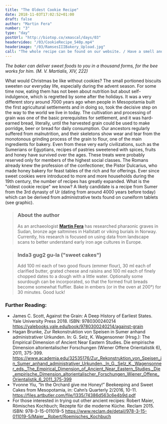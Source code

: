 ```yaml
---
title: "The Oldest Cookie Recipe"
date: 2018-11-03T17:02:52+01:00
draft: false
author: "Martin Fera"
number: "3"
type: "day"
postUrl: "http://biotop.co/xmascal/days/03"
headervideo: "/03/CookieRecipe_540p.mp4"
headerimage: "/03/RamsesIIIBakery_Upload.jpg"
call: "The whole recipe can be found on our website. / Have a smell and taste ever taken you back in time? Read more tomorrow"
---
```

*The baker can deliver sweet foods to you in a thousand forms, for the bee works for him. (M. V. Martialis, XIV, 222)*

What would Christmas be like without cookies? The small portioned biscuits sweeten our everyday life, especially during the advent season. For some time now, eating them has not been about nutrition but about self-indulgence, which is regretted by some after the holidays. It was a very different story around 7000 years ago when people in Mesopotamia built the first agricultural settlements and in doing so, took the decisive step on the way to the world we live in today. The cultivation and processing of grain was one of the basic prerequisites for settlement, and it was hard-earned bread, literally, until the harvested grain could be used to make porridge, beer or bread for daily consumption. Our ancestors regularly suffered from malnutrition, and their skeletons show wear and tear from the monotonous grinding process of the grain to flour, one of the main ingredients for bakery.
Even from these very early civilizations, such as the Sumerians or Egyptians, recipes of pastries sweetened with spices, fruits and honey have survived over the ages. These treats were probably reserved only for members of the highest social classes. The Romans already knew the profession of the confectioner, the Pistor Dulcarius, who made honey bakery for feast tables of the rich and for offerings.
Ever since sweet cookies were introduced to more and more households during the 19th century, the number of recipes has greatly expanded. What is the "oldest cookie recipe" we know? A likely candidate is a recipe from Sumer from the 3rd dynasty of Ur (dating from around 4000 years before today) which can be derived from administrative texts found on cuneiform tablets (see graphic).

> ### About the author
> As an archaeologist **[Martin Fera](http://biotop.co/en/person/martin-fera/)** has researched pharaonic graves in Sudan, bronze age saltmines in Hallstatt or viking burials in Norway. Currently, his research is focused on using data from landscape scans to better understand early iron age cultures in Europe.

<!--more-->

> ### Inda3 gug2 gu-la ("sweet cakes")
> Add 100 ml each of two good flours (emmer flour), 30 ml each of clarified butter, grated cheese and raisins and 100 ml each of finely chopped dates to a dough with a little water. Optionally some sourdough can be incorporated, so that the formed fruit breads become somewhat fluffier. Bake in embers (or in the oven at 200°) for 30 minutes.
> Good luck!

### Further Reading:
- James C. Scott, Against the Grain: A Deep History of Earliest States. Yale University Press 2018. ISBN: 9780300240214 https://yalebooks.yale.edu/book/9780300240214/against-grain
- Hagan Brunke, Zur Rekonstruktion von Speisen in Sumer anhand administrativer Urkunden. In: G. Selz, K. Wagensonner (Hrsg.): The Empirical Dimension of Ancient Near Eastern Studies. Die empirische Dimension altorientalischer Forschungen (Wiener Offene Orientalistik 6), 2011, 375-399. https://www.academia.edu/32535176/Zur_Rekonstruktion_von_Speisen_in_Sumer_anhand_administrativer_Urkunden._In_G._Selz_K._Wagensonner_eds._The_Empirical_Dimension_of_Ancient_Near_Eastern_Studies._Die_empirische_Dimension_altorientalischer_Forschungen_Wiener_Offene_Orientalistik_6_2011_375-399
- Yvonne Yiu, “In the Orchard give me Honey!” Beekeeping and Sweet Cakes from Mesopotamia, in: Cahn’s Quarterly 2/2016, 10-11.
https://files.artbutler.com/file/1335/74386d563c6e4b9d.pdf
- For those interested in trying out other ancient recipes: Robert Maier, Römisches Kochbuch; Rezepte für die moderne Küche. Reclam 2015. ISBN: 978-3-15-011019-5 https://www.reclam.de/detail/978-3-15-011019-5/Maier__Robert/Roemisches_Kochbuch
